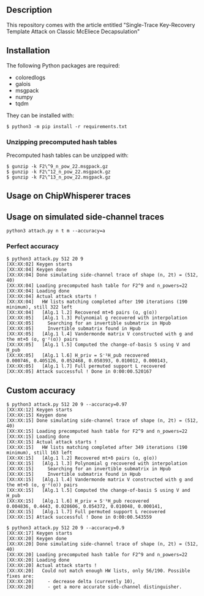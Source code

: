 ## Description

This repository comes with the article entitled "Single-Trace Key-Recovery Template Attack on Classic McEliece Decapsulation"

## Installation

The following Python packages are required:

  - coloredlogs
  - galois
  - msgpack
  - numpy
  - tqdm

They can be installed with:

```
$ python3 -m pip install -r requirements.txt
```

### Unzipping precomputed hash tables

Precomputed hash tables can be unzipped with:

```
$ gunzip -k F2\^9_n_pow_22.msgpack.gz
$ gunzip -k F2\^12_n_pow_22.msgpack.gz
$ gunzip -k F2\^13_n_pow_22.msgpack.gz
```

## Usage on ChipWhisperer traces



## Usage on simulated side-channel traces

```
python3 attach.py n t m --accuracy=a
```

### Perfect accuracy

```
$ python3 attack.py 512 20 9                
[XX:XX:02] Keygen starts
[XX:XX:04] Keygen done
[XX:XX:04] Done simulating side-channel trace of shape (n, 2t) = (512, 40)
[XX:XX:04] Loading precomputed hash table for F2^9 and n_powers=22
[XX:XX:04] Loading done
[XX:XX:04] Actual attack starts !
[XX:XX:04]   HW lists matching completed after 190 iterations (190 minimum), still 322 left
[XX:XX:04]   [Alg.1 l.2] Recovered mt+δ pairs (ɑ, g(ɑ))
[XX:XX:05]   [Alg.1 l.3] Polynomial g recovered with interpolation
[XX:XX:05]     Searching for an invertible submatrix in Hpub
[XX:XX:05]     Invertible submatrix found in Hpub
[XX:XX:05]   [Alg.1 l.4] Vandermonde matrix V constructed with g and the mt+δ (ɑ, g⁻²(ɑ)) pairs
[XX:XX:05]   [Alg.1 l.5] Computed the change-of-basis S using V and H_pub
[XX:XX:05]   [Alg.1 l.6] H_priv = S⁻¹H_pub recovered 
0.000746, 0.405126, 0.052468, 0.050393, 0.010012, 0.000143, 
[XX:XX:05]   [Alg.1 l.7] Full permuted support L recovered 
[XX:XX:05] Attack successful ! Done in 0:00:00.520167
```

## Custom accuracy

```
$ python3 attack.py 512 20 9 --accuracy=0.97
[XX:XX:12] Keygen starts
[XX:XX:15] Keygen done
[XX:XX:15] Done simulating side-channel trace of shape (n, 2t) = (512, 40)
[XX:XX:15] Loading precomputed hash table for F2^9 and n_powers=22
[XX:XX:15] Loading done
[XX:XX:15] Actual attack starts !
[XX:XX:15]   HW lists matching completed after 349 iterations (190 minimum), still 163 left
[XX:XX:15]   [Alg.1 l.2] Recovered mt+δ pairs (ɑ, g(ɑ))
[XX:XX:15]   [Alg.1 l.3] Polynomial g recovered with interpolation
[XX:XX:15]     Searching for an invertible submatrix in Hpub
[XX:XX:15]     Invertible submatrix found in Hpub
[XX:XX:15]   [Alg.1 l.4] Vandermonde matrix V constructed with g and the mt+δ (ɑ, g⁻²(ɑ)) pairs
[XX:XX:15]   [Alg.1 l.5] Computed the change-of-basis S using V and H_pub
[XX:XX:15]   [Alg.1 l.6] H_priv = S⁻¹H_pub recovered 
0.004836, 0.4443, 0.028606, 0.054372, 0.010048, 0.000141, 
[XX:XX:15]   [Alg.1 l.7] Full permuted support L recovered 
[XX:XX:15] Attack successful ! Done in 0:00:00.543559
```

```
$ python3 attack.py 512 20 9 --accuracy=0.9 
[XX:XX:17] Keygen starts
[XX:XX:20] Keygen done
[XX:XX:20] Done simulating side-channel trace of shape (n, 2t) = (512, 40)
[XX:XX:20] Loading precomputed hash table for F2^9 and n_powers=22
[XX:XX:20] Loading done
[XX:XX:20] Actual attack starts !
[XX:XX:20]   Could not match enough HW lists, only 56/190. Possible fixes are:
[XX:XX:20]     - decrease delta (currently 10),
[XX:XX:20]     - get a more accurate side-channel distinguisher.
```


